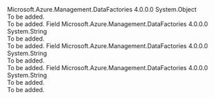 <Type Name="DataFactoryConstants" FullName="Microsoft.Azure.Management.DataFactories.DataFactoryConstants">
  <TypeSignature Language="C#" Value="public static class DataFactoryConstants" />
  <TypeSignature Language="ILAsm" Value=".class public auto ansi abstract sealed beforefieldinit DataFactoryConstants extends System.Object" />
  <TypeSignature Language="DocId" Value="T:Microsoft.Azure.Management.DataFactories.DataFactoryConstants" />
  <TypeSignature Language="VB.NET" Value="Public Class DataFactoryConstants" />
  <TypeSignature Language="F#" Value="type DataFactoryConstants = class" />
  <AssemblyInfo>
    <AssemblyName>Microsoft.Azure.Management.DataFactories</AssemblyName>
    <AssemblyVersion>4.0.0.0</AssemblyVersion>
  </AssemblyInfo>
  <Base>
    <BaseTypeName>System.Object</BaseTypeName>
  </Base>
  <Interfaces />
  <Docs>
    <summary>To be added.</summary>
    <remarks>To be added.</remarks>
  </Docs>
  <Members>
    <Member MemberName="KeyPolymorphicType">
      <MemberSignature Language="C#" Value="public const string KeyPolymorphicType;" />
      <MemberSignature Language="ILAsm" Value=".field public static literal string KeyPolymorphicType" />
      <MemberSignature Language="DocId" Value="F:Microsoft.Azure.Management.DataFactories.DataFactoryConstants.KeyPolymorphicType" />
      <MemberSignature Language="VB.NET" Value="Public Const KeyPolymorphicType As String " />
      <MemberSignature Language="F#" Value="val mutable KeyPolymorphicType : string" Usage="Microsoft.Azure.Management.DataFactories.DataFactoryConstants.KeyPolymorphicType" />
      <MemberType>Field</MemberType>
      <AssemblyInfo>
        <AssemblyName>Microsoft.Azure.Management.DataFactories</AssemblyName>
        <AssemblyVersion>4.0.0.0</AssemblyVersion>
      </AssemblyInfo>
      <ReturnValue>
        <ReturnType>System.String</ReturnType>
      </ReturnValue>
      <Docs>
        <summary>To be added.</summary>
        <remarks>To be added.</remarks>
      </Docs>
    </Member>
    <Member MemberName="ProvisioningStateFailed">
      <MemberSignature Language="C#" Value="public const string ProvisioningStateFailed;" />
      <MemberSignature Language="ILAsm" Value=".field public static literal string ProvisioningStateFailed" />
      <MemberSignature Language="DocId" Value="F:Microsoft.Azure.Management.DataFactories.DataFactoryConstants.ProvisioningStateFailed" />
      <MemberSignature Language="VB.NET" Value="Public Const ProvisioningStateFailed As String " />
      <MemberSignature Language="F#" Value="val mutable ProvisioningStateFailed : string" Usage="Microsoft.Azure.Management.DataFactories.DataFactoryConstants.ProvisioningStateFailed" />
      <MemberType>Field</MemberType>
      <AssemblyInfo>
        <AssemblyName>Microsoft.Azure.Management.DataFactories</AssemblyName>
        <AssemblyVersion>4.0.0.0</AssemblyVersion>
      </AssemblyInfo>
      <ReturnValue>
        <ReturnType>System.String</ReturnType>
      </ReturnValue>
      <Docs>
        <summary>To be added.</summary>
        <remarks>To be added.</remarks>
      </Docs>
    </Member>
    <Member MemberName="ProvisioningStateSucceeded">
      <MemberSignature Language="C#" Value="public const string ProvisioningStateSucceeded;" />
      <MemberSignature Language="ILAsm" Value=".field public static literal string ProvisioningStateSucceeded" />
      <MemberSignature Language="DocId" Value="F:Microsoft.Azure.Management.DataFactories.DataFactoryConstants.ProvisioningStateSucceeded" />
      <MemberSignature Language="VB.NET" Value="Public Const ProvisioningStateSucceeded As String " />
      <MemberSignature Language="F#" Value="val mutable ProvisioningStateSucceeded : string" Usage="Microsoft.Azure.Management.DataFactories.DataFactoryConstants.ProvisioningStateSucceeded" />
      <MemberType>Field</MemberType>
      <AssemblyInfo>
        <AssemblyName>Microsoft.Azure.Management.DataFactories</AssemblyName>
        <AssemblyVersion>4.0.0.0</AssemblyVersion>
      </AssemblyInfo>
      <ReturnValue>
        <ReturnType>System.String</ReturnType>
      </ReturnValue>
      <Docs>
        <summary>To be added.</summary>
        <remarks>To be added.</remarks>
      </Docs>
    </Member>
  </Members>
</Type>